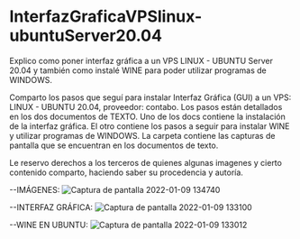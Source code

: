 # InterfazGraficaVPSlinux-ubuntuServer20.04
Explico como poner interfaz gráfica a un VPS LINUX - UBUNTU Server 20.04 y también como instalé WINE para poder utilizar programas de WINDOWS.

Comparto los pasos que seguí para instalar Interfaz Gráfica (GUI) a un VPS: LINUX - UBUNTU 20.04, proveedor: contabo.
Los pasos están detallados en los dos documentos de TEXTO.
Uno de los docs contiene la instalación de la interfaz gráfica.
El otro contiene los pasos a seguir para instalar WINE y utilizar programas de WINDOWS.
La carpeta contiene las capturas de pantalla que se encuentran en los documentos de texto.

Le reservo derechos a los terceros de quienes algunas imagenes y cierto contenido comparto, haciendo saber su procedencia y autoría.

--IMÁGENES:
![Captura de pantalla 2022-01-09 134740](https://user-images.githubusercontent.com/71859483/148990372-92a839b9-62c7-41e5-a07c-6a729610e491.png)

--INTERFAZ GRÁFICA:
![Captura de pantalla 2022-01-09 133100](https://user-images.githubusercontent.com/71859483/148989497-7b4304bf-e668-4c8f-801a-85ca15af9d9b.png)

--WINE EN UBUNTU:
![Captura de pantalla 2022-01-09 133012](https://user-images.githubusercontent.com/71859483/148989601-e37aa3a9-768d-4a08-b6e5-1aeeb51e0515.png)
